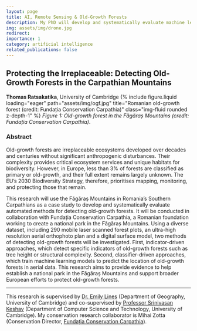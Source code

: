 ```yaml
---
layout: page
title: AI, Remote Sensing & Old-Growth Forests
description: My PhD will develop and systematically evaluate machine learning and remote sensing techniques to detect biodiverse old-growth forests.
img: assets/img/drone.jpg
redirect:
importance: 1
category: artificial intelligence
related_publications: false
---
```


## Protecting the Irreplaceable: Detecting Old-Growth Forests in the Carpathian Mountains

**Thomas Ratsakatika**, University of Cambridge
{% include figure.liquid loading="eager" path="assets/img/ogf.jpg" title="Romanian old-growth forest (credit: Fundația Conservation Carpathia)" class="img-fluid rounded z-depth-1" %}
_Figure 1: Old-growth forest in the Făgăraș Mountains (credit: Fundația Conservation Carpathia)_.

### Abstract

Old-growth forests are irreplaceable ecosystems developed over decades and centuries without significant anthropogenic disturbances. Their complexity provides critical ecosystem services and unique habitats for biodiversity. However, in Europe, less than 3% of forests are classified as primary or old-growth, and their full extent remains largely unknown. The EU’s 2030 Biodiversity Strategy, therefore, prioritises mapping, monitoring, and protecting those that remain.

This research will use the Făgăraș Mountains in Romania’s Southern Carpathians as a case study to develop and systematically evaluate automated methods for detecting old-growth forests. It will be conducted in collaboration with Fundația Conservation Carpathia, a Romanian foundation working to create a national park in the Făgăraș Mountains. Using a diverse dataset, including 290 mobile laser scanned forest plots, an ultra-high resolution aerial orthophoto plan and a digital surface model, two methods of detecting old-growth forests will be investigated. First, indicator-driven approaches, which detect specific indicators of old-growth forests such as tree height or structural complexity. Second, classifier-driven approaches, which train machine learning models to predict the location of old-growth forests in aerial data. This research aims to provide evidence to help establish a national park in the Făgăraș Mountains and support broader European efforts to protect old-growth forests.

---

This research is supervised by [Dr. Emily Lines](https://www.linesresearchgroup.com/) (Department of Geography, University of Cambridge) and co-supervised by
[Professor Srinivasan Keshav](https://svr-sk818-web.cl.cam.ac.uk/keshav/wiki/index.php/Main_Page) (Department of Computer Science and Technology, University of Cambridge). My conservation research collaborator is Mihai Zotta (Conservation Director, [Fundația Conservation Carpathia](https://www.carpathia.org/)).
